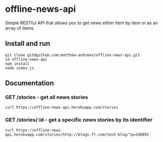 # offline-news-api

Simple RESTful API that allows you to get news either item by item or as an array of items.

## Install and run

```
git clone git@github.com:matthew-andrews/offline-news-api.git
cd offline-news-api
npm install
node index.js
```

## Documentation

### GET /stories - get all news stories

```
curl https://offline-news-api.herokuapp.com/stories
```

### GET /stories/:id - get a specific news stories by its identifier

```
curl https://offline-news-api.herokuapp.com/stories/http://blogs.ft.com/tech-blog/?p=248891
```
